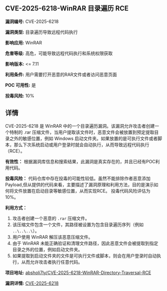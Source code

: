 ## CVE-2025-6218-WinRAR 目录遍历 RCE

**漏洞编号:** CVE-2025-6218

**漏洞类型:** 目录遍历导致远程代码执行

**影响应用:** WinRAR

**危害等级:** 高危，可能导致远程代码执行和系统权限获取

**影响版本:** <= 7.11

**利用条件:** 用户需要打开恶意的RAR文件或者访问恶意页面

**POC 可用性:** 是

**投毒风险:** 10%

## 详情

CVE-2025-6218 是 WinRAR 中的一个目录遍历漏洞。该漏洞允许攻击者创建一个特制的 .rar 压缩文件，当用户提取该文件时，恶意文件会被放置到预定提取目录之外的敏感位置，例如 Windows 启动文件夹。如果放置的是可执行文件或者脚本，那么下次系统启动或用户登录时就会自动执行，从而导致远程代码执行（RCE）。

**有效性：**
根据漏洞库信息和搜索结果，此漏洞是真实存在的，并且已经有POC利用代码。

**投毒风险：**
代码仓库中存在投毒的可能性较低。虽然不能排除作者恶意添加Payload,但从提供的代码来看，主要描述了漏洞原理和利用方法，目的是演示如何将文件放置在启动目录等敏感位置，从而实现RCE。 投毒代码风险评估为10%。

**利用方式：**
1.  攻击者创建一个恶意的 `.rar` 压缩文件。
2.  该压缩文件包含一个文件，其路径被设置为包含目录遍历序列（例如 `..\..\..\`）。
3.  用户使用 WinRAR 解压该恶意压缩文件。
4.  由于 WinRAR 未能正确验证和清理文件路径，因此恶意文件会被提取到指定目录之外的位置，例如启动文件夹。
5.  如果提取到启动文件夹的文件是可执行文件或脚本，则会在用户登录时自动执行，从而允许攻击者执行任意代码。

**项目地址:** [absholi7ly/CVE-2025-6218-WinRAR-Directory-Traversal-RCE](https://github.com/absholi7ly/CVE-2025-6218-WinRAR-Directory-Traversal-RCE)

**漏洞详情:** [CVE-2025-6218](https://nvd.nist.gov/vuln/detail/CVE-2025-6218)